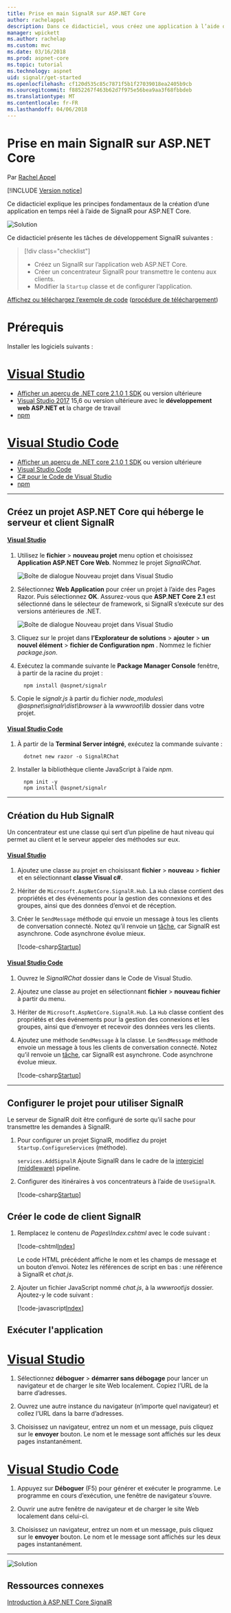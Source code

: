 ```yaml
---
title: Prise en main SignalR sur ASP.NET Core
author: rachelappel
description: Dans ce didacticiel, vous créez une application à l’aide de SignalR pour ASP.NET Core.
manager: wpickett
ms.author: rachelap
ms.custom: mvc
ms.date: 03/16/2018
ms.prod: aspnet-core
ms.topic: tutorial
ms.technology: aspnet
uid: signalr/get-started
ms.openlocfilehash: cf120d535c85c7871f5b1f27039018ea2405b9cb
ms.sourcegitcommit: f8852267f463b62d7f975e56bea9aa3f68fbbdeb
ms.translationtype: MT
ms.contentlocale: fr-FR
ms.lasthandoff: 04/06/2018
---
```

# <a name="get-started-with-signalr-on-aspnet-core"></a>Prise en main SignalR sur ASP.NET Core

Par [Rachel Appel](https://twitter.com/rachelappel)

[!INCLUDE [Version notice](../includes/signalr-version-notice.md)]

Ce didacticiel explique les principes fondamentaux de la création d’une application en temps réel à l’aide de SignalR pour ASP.NET Core.

   ![Solution](get-started/_static/signalr-get-started-finished.png)

Ce didacticiel présente les tâches de développement SignalR suivantes :

> [!div class="checklist"]
> * Créez un SignalR sur l’application web ASP.NET Core.
> * Créer un concentrateur SignalR pour transmettre le contenu aux clients.
> * Modifier la `Startup` classe et de configurer l’application.

[Affichez ou téléchargez l’exemple de code](https://github.com/aspnet/Docs/tree/master/aspnetcore/signalr/get-started/sample/) ([procédure de téléchargement](xref:tutorials/index#how-to-download-a-sample))

# <a name="prerequisites"></a>Prérequis

Installer les logiciels suivants :

# <a name="visual-studiotabvisual-studio"></a>[Visual Studio](#tab/visual-studio)

* [Afficher un aperçu de .NET core 2.1.0 1 SDK](https://www.microsoft.com/net/download/dotnet-core/sdk-2.1.300-preview1) ou version ultérieure
* [Visual Studio 2017](https://www.visualstudio.com/downloads/) 15,6 ou version ultérieure avec le **développement web ASP.NET et** la charge de travail
* [npm](https://www.npmjs.com/get-npm)

# <a name="visual-studio-codetabvisual-studio-code"></a>[Visual Studio Code](#tab/visual-studio-code)

* [Afficher un aperçu de .NET core 2.1.0 1 SDK](https://www.microsoft.com/net/download/dotnet-core/sdk-2.1.300-preview1) ou version ultérieure
* [Visual Studio Code](https://code.visualstudio.com/download) 
* [C# pour le Code de Visual Studio](https://marketplace.visualstudio.com/items?itemName=ms-vscode.csharp)
* [npm](https://www.npmjs.com/get-npm)

-----

## <a name="create-an-aspnet-core-project-that-hosts-signalr-client-and-server"></a>Créez un projet ASP.NET Core qui héberge le serveur et client SignalR

#### <a name="visual-studiotabvisual-studio"></a>[Visual Studio](#tab/visual-studio/)
1. Utilisez le **fichier** > **nouveau projet** menu option et choisissez **Application ASP.NET Core Web**. Nommez le projet *SignalRChat*.

   ![Boîte de dialogue Nouveau projet dans Visual Studio](get-started/_static/signalr-new-project-dialog.png)

2. Sélectionnez **Web Application** pour créer un projet à l’aide des Pages Razor. Puis sélectionnez **OK**. Assurez-vous que **ASP.NET Core 2.1** est sélectionné dans le sélecteur de framework, si SignalR s’exécute sur des versions antérieures de .NET.

   ![Boîte de dialogue Nouveau projet dans Visual Studio](get-started/_static/signalr-new-project-choose-type.png)

3. Cliquez sur le projet dans **l’Explorateur de solutions** > **ajouter** > **un nouvel élément** > **fichier de Configuration npm** . Nommez le fichier *package.json*.

4. Exécutez la commande suivante le **Package Manager Console** fenêtre, à partir de la racine du projet :

    ```console
      npm install @aspnet/signalr
    ```
5. Copie le <em>signalr.js</em> à partir du fichier <em>node_modules\\ @aspnet\signalr\dist\browser</em>  à la <em>wwwroot\lib</em> dossier dans votre projet.

#### <a name="visual-studio-codetabvisual-studio-code"></a>[Visual Studio Code](#tab/visual-studio-code/)
1. À partir de la **Terminal Server intégré**, exécutez la commande suivante :

    ```console
      dotnet new razor -o SignalRChat
    ```

2. Installer la bibliothèque cliente JavaScript à l’aide *npm*.

    ```
      npm init -y
      npm install @aspnet/signalr
    ```

* * *
## <a name="create-the-signalr-hub"></a>Création du Hub SignalR

Un concentrateur est une classe qui sert d’un pipeline de haut niveau qui permet au client et le serveur appeler des méthodes sur eux.

#### <a name="visual-studiotabvisual-studio"></a>[Visual Studio](#tab/visual-studio/)
1. Ajoutez une classe au projet en choisissant **fichier** > **nouveau** > **fichier** et en sélectionnant **classe Visual c#**.

2. Hériter de `Microsoft.AspNetCore.SignalR.Hub`. La `Hub` classe contient des propriétés et des événements pour la gestion des connexions et des groupes, ainsi que des données d’envoi et de réception.

3. Créer le `SendMessage` méthode qui envoie un message à tous les clients de conversation connecté. Notez qu’il renvoie un [tâche](https://msdn.microsoft.com/en-us/library/system.threading.tasks.task(v=vs.110).aspx), car SignalR est asynchrone. Code asynchrone évolue mieux.

   [!code-csharp[Startup](get-started/sample/Hubs/ChatHub.cs?range=7-14)]

#### <a name="visual-studio-codetabvisual-studio-code"></a>[Visual Studio Code](#tab/visual-studio-code/)
1. Ouvrez le *SignalRChat* dossier dans le Code de Visual Studio.

2. Ajoutez une classe au projet en sélectionnant **fichier** > **nouveau fichier** à partir du menu.

3. Hériter de `Microsoft.AspNetCore.SignalR.Hub`. La `Hub` classe contient des propriétés et des événements pour la gestion des connexions et les groupes, ainsi que d’envoyer et recevoir des données vers les clients.

4. Ajoutez une méthode `SendMessage` à la classe. Le `SendMessage` méthode envoie un message à tous les clients de conversation connecté. Notez qu’il renvoie un [tâche](/dotnet/api/system.threading.tasks.task), car SignalR est asynchrone. Code asynchrone évolue mieux.

   [!code-csharp[Startup](get-started/sample/Hubs/ChatHub.cs?range=7-14)]

* * *
## <a name="configure-the-project-to-use-signalr"></a>Configurer le projet pour utiliser SignalR

Le serveur de SignalR doit être configuré de sorte qu’il sache pour transmettre les demandes à SignalR.

1. Pour configurer un projet SignalR, modifiez du projet `Startup.ConfigureServices` (méthode).

   `services.AddSignalR` Ajoute SignalR dans le cadre de la [intergiciel (middleware)](xref:fundamentals/middleware/index) pipeline.

2. Configurer des itinéraires à vos concentrateurs à l’aide de `UseSignalR`.

   [!code-csharp[Startup](get-started/sample/Startup.cs?highlight=22,40-43)]

## <a name="create-the-signalr-client-code"></a>Créer le code de client SignalR

1. Remplacez le contenu de *Pages\Index.cshtml* avec le code suivant :

   [!code-cshtml[Index](get-started/sample/Pages/Index.cshtml)]

   Le code HTML précédent affiche le nom et les champs de message et un bouton d’envoi. Notez les références de script en bas : une référence à SignalR et *chat.js*.

2. Ajouter un fichier JavaScript nommé *chat.js*, à la *wwwroot\js* dossier. Ajoutez-y le code suivant :

   [!code-javascript[Index](get-started/sample/wwwroot/js/chat.js)]

## <a name="run-the-app"></a>Exécuter l'application

# <a name="visual-studiotabvisual-studio"></a>[Visual Studio](#tab/visual-studio)

1. Sélectionnez **déboguer** > **démarrer sans débogage** pour lancer un navigateur et de charger le site Web localement. Copiez l’URL de la barre d’adresses.

1. Ouvrez une autre instance du navigateur (n’importe quel navigateur) et collez l’URL dans la barre d’adresses.

1. Choisissez un navigateur, entrez un nom et un message, puis cliquez sur le **envoyer** bouton. Le nom et le message sont affichés sur les deux pages instantanément.

# <a name="visual-studio-codetabvisual-studio-code"></a>[Visual Studio Code](#tab/visual-studio-code)

1. Appuyez sur **Déboguer** (F5) pour générer et exécuter le programme. Le programme en cours d’exécution, une fenêtre de navigateur s’ouvre.

1. Ouvrir une autre fenêtre de navigateur et de charger le site Web localement dans celui-ci.

1. Choisissez un navigateur, entrez un nom et un message, puis cliquez sur le **envoyer** bouton. Le nom et le message sont affichés sur les deux pages instantanément.

-----

  ![Solution](get-started/_static/signalr-get-started-finished.png)

## <a name="related-resources"></a>Ressources connexes

[Introduction à ASP.NET Core SignalR](introduction.md)